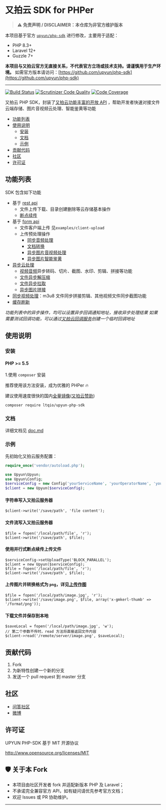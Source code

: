 # 又拍云 SDK for PHPer

> ⚠️ **免责声明 / DISCLAIMER：本仓库为非官方维护版本**

本项目基于官方 [`upyun/php-sdk`](https://github.com/upyun/php-sdk) 进行修改，主要用于适配：
- PHP 8.3+
- Laravel 12+
- Guzzle 7+

**本项目与又拍云官方无直接关系，不代表官方立场或技术支持。请谨慎用于生产环境。**
如需官方版本请访问：[https://github.com/upyun/php-sdk](https://github.com/upyun/php-sdk)

---

[![Build Status](https://scrutinizer-ci.com/g/upyun/php-sdk/badges/build.png?b=master)](https://scrutinizer-ci.com/g/upyun/php-sdk/build-status/master) [![Scrutinizer Code Quality](https://scrutinizer-ci.com/g/upyun/php-sdk/badges/quality-score.png?b=master)](https://scrutinizer-ci.com/g/upyun/php-sdk/?branch=master) [![Code Coverage](https://scrutinizer-ci.com/g/upyun/php-sdk/badges/coverage.png?b=master)](https://scrutinizer-ci.com/g/upyun/php-sdk/?branch=master) 

又拍云 PHP SDK，封装了[又拍云功能丰富的开放 API](http://docs.upyun.com/api/) ，帮助开发者快速对接文件云端存储、图片音视频云处理、智能鉴黄等功能

- [功能列表](#list)
- [使用说明](#use-instructions)
  - [安装](#install)
  - [文档](#doc)
  - [示例](#usage)
- [贡献代码](#contribute)
- [社区](#community)
- [许可证](#license)


<a name="list"></a>
## 功能列表

SDK 包含如下功能

- 基于 [rest api](http://docs.upyun.com/api/rest_api/)
    - 文件上传下载、目录创建删除等云存储基本操作
    - [断点续传](http://docs.upyun.com/api/rest_api/#_3)
- 基于 [form api](http://docs.upyun.com/api/form_api/)
    - 文件客户端上传 见`examples/client-upload`
    - 上传预处理操作
        - [同步音频处理](http://docs.upyun.com/cloud/sync_audio/)
        - [文档转换](http://docs.upyun.com/cloud/uconvert/)
        - [异步图片音视频处理](http://docs.upyun.com/api/form_api/#_7)
        - [异步图片智能鉴黄](http://docs.upyun.com/ai/audit/)
- [异步云处理](http://docs.upyun.com/cloud/)
    - [视频音频](http://docs.upyun.com/cloud/av/)异步转码、切片、截图、水印、剪辑、拼接等功能
    - [文件异步解压缩](http://docs.upyun.com/cloud/unzip/)
    - [文件异步拉取](http://docs.upyun.com/cloud/spider/)
    - [异步图片拼接](http://docs.upyun.com/cloud/async_image/)
- [同步视频处理](http://docs.upyun.com/cloud/sync_video/)：m3u8 文件同步拼接剪辑、其他视频文件同步截图功能
- [缓存刷新](http://docs.upyun.com/api/purge/)

*功能列表中的异步操作，均可以设置异步回调通知地址，接收异步处理结果*
*如果需要测试回调功能，可以通过[又拍云回调服务](https://hooks.upyun.com/)创建一个临时回调地址*

<a name="use-instructions"></a>
## 使用说明

<a name="install"></a>
### 安装

#### PHP >= 5.5

1.使用 `composer` 安装

推荐使用该方法安装，成为优雅的 PHPer :fire: 

建议使用速度很快的国内[全量镜像](https://pkg.phpcomposer.com/#how-to-use-packagist-mirror)([又拍云赞助](https://pkg.phpcomposer.com/#donation))

```
composer require ltqio/upyun-php-sdk
```


<a name="doc"></a>
### 文档

详细文档见 [doc.md](doc.md)

<a name="usage"></a>
### 示例

先初始化又拍云服务配置：

```php
require_once('vendor/autoload.php'); 

use Upyun\Upyun;
use Upyun\Config;
$serviceConfig = new Config('yourServiceName', 'yourOperatorName', 'yourOperatorPwd');
$client = new Upyun($serviceConfig);
```

#### 字符串写入又拍云服务器

```
$client->write('/save/path', 'file content');
```

#### 文件流写入又拍云服务器

```
$file = fopen('/local/path/file', 'r');
$client->write('/save/path', $file);
```

#### 使用并行式断点续传上传文件

```
$serviceConfig->setUploadType('BLOCK_PARALLEL');
$client = new Upyun($serviceConfig);
$file = fopen('/local/path/file', 'r');
$client->write('/save/path', $file);
```

#### 上传图片并转换格式为 `png`，详见[上传作图](http://docs.upyun.com/cloud/image/#_2)

```
$file = fopen('/local/path/image.jpg', 'r');
$client->write('/save/image.png', $file, array('x-gmkerl-thumb' => '/format/png'));
```

#### 下载文件并保存到本地 

```
$saveLocal = fopen('/local/path/image.jpg', 'w');
// 第二个参数不传时，read 方法将直接返回文件内容
$client->read('/remote/server/image.png', $saveLocal);
```

<a name="contribute"></a>
## 贡献代码
 1. Fork
 2. 为新特性创建一个新的分支
 3. 发送一个 pull request 到 master 分支

<a name="community"></a>
## 社区

 - [问答社区](http://segmentfault.com/upyun)
 - [微博](http://weibo.com/upaiyun)

<a name="license"></a>
## 许可证

UPYUN PHP-SDK 基于 MIT 开源协议

<http://www.opensource.org/licenses/MIT>

<a name="unofficial"></a>
## 🛡️ 关于本 Fork

- 本项目由社区开发者 fork 并适配新版本 PHP 及 Laravel；
- 不承诺完全兼容官方 API，如有疑问请优先参考官方文档；
- 欢迎 Issues 或 PR 协助维护。

---
